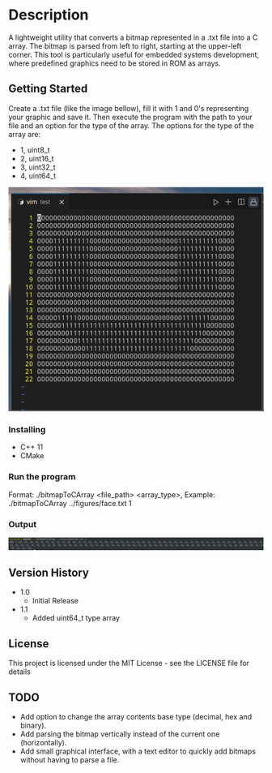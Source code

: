 # Description

A lightweight utility that converts a bitmap represented in a .txt file into a C array. The bitmap is parsed from left to right, starting at the upper-left corner. This tool is particularly useful for embedded systems development, where predefined graphics need to be stored in ROM as arrays.

## Getting Started

Create a .txt file (like the image bellow), fill it with 1 and 0's representing your graphic and save it. Then execute the program with the path to your file and an option for the type of the array. 
The options for the type of the array are:
* 1, uint8_t
* 2, uint16_t 
* 3, uint32_t
* 4, uint64_t

![file image](filePicture.png)

### Installing

* C++ 11
* CMake

### Run the program

Format: ./bitmapToCArray <file_path> <array_type>, 
Example: ./bitmapToCArray ../figures/face.txt 1

### Output

![file image](output.png)

## Version History

* 1.0
    * Initial Release
* 1.1
    * Added uint64_t type array 

## License

This project is licensed under the MIT License - see the LICENSE file for details


## TODO

* Add option to change the array contents base type (decimal, hex and binary).
* Add parsing the bitmap vertically instead of the current one (horizontally).
* Add small graphical interface, with a text editor to quickly add bitmaps without having to parse a file.
